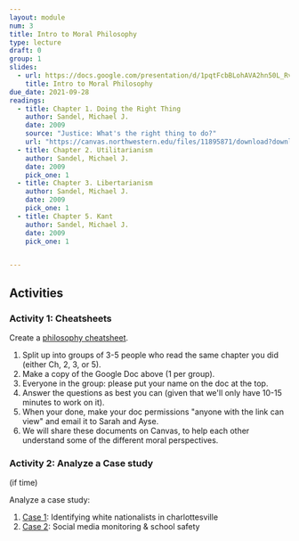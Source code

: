 ```yaml
---
layout: module
num: 3
title: Intro to Moral Philosophy
type: lecture
draft: 0
group: 1
slides:
  - url: https://docs.google.com/presentation/d/1pqtFcbBLohAVA2hn50L_RvLaoDmPEMf9wI4LaUfLDwk/edit?usp=sharing
    title: Intro to Moral Philosophy
due_date: 2021-09-28
readings:
  - title: Chapter 1. Doing the Right Thing
    author: Sandel, Michael J.
    date: 2009
    source: "Justice: What's the right thing to do?"
    url: "https://canvas.northwestern.edu/files/11895871/download?download_frd=1"
  - title: Chapter 2. Utilitarianism
    author: Sandel, Michael J.
    date: 2009
    pick_one: 1
  - title: Chapter 3. Libertarianism
    author: Sandel, Michael J.
    date: 2009
    pick_one: 1
  - title: Chapter 5. Kant
    author: Sandel, Michael J.
    date: 2009
    pick_one: 1


---
```


## Activities

### Activity 1: Cheatsheets
Create a <a href="https://docs.google.com/document/d/1lHyFssnZBVTwwatslEH6O9NXrDteUz4IrMUxZCHzp1U/edit?usp=sharing" target="_blank">philosophy cheatsheet</a>.

1. Split up into groups of 3-5 people who read the same chapter you did (either Ch, 2, 3, or 5).
2. Make a copy of the Google Doc above (1 per group).
3. Everyone in the group: please put your name on the doc at the top.
4. Answer the questions as best you can (given that we'll only have 10-15 minutes to work on it).
5. When your done, make your doc permissions "anyone with the link can view" and email it to Sarah and Ayse.
6. We will share these documents on Canvas, to help each other understand some of the different moral perspectives.


### Activity 2: Analyze a Case study
(if time)

Analyze a case study:
1. <a href="https://docs.google.com/document/d/1O8vcsi99lqE-IxzNriu0zCN5tP42txZq_q1-zsc2FSI/edit" target="_blank">Case 1</a>: Identifying white nationalists in charlottesville
1. <a href="https://docs.google.com/document/d/1_8m0PR24a5cFwMikdUq1b1PE_50qJkI71-eoulT5_f0/edit" target="_blank">Case 2</a>: Social media monitoring & school safety

